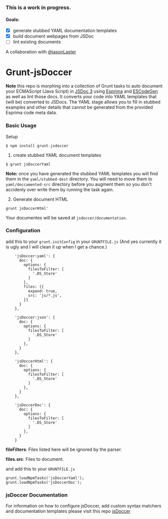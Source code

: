 ### This is a work in progress.
#### Goals:
- [x] generate stubbed YAML documentation templates
- [x] build document webpages from JSDoc
- [ ] lint existing documents

A collaboration with [@jasonLaster](https://github.com/jasonLaster)

# Grunt-jsDoccer

**Note** this repo is morphing into a collection of Grunt tasks to auto document your ECMAScript (Java Script) in  [JSDoc 3](https://github.com/jsdoc3/jsdoc3.github.com) using [Esprima](http://esprima.org/) and [ESCodeGen](https://github.com/Constellation/escodegen) as well as lint those docs. It converts your code into YAML templates that (will be) converted to JSDocs. The YAML stage allows you to fill in stubbed examples and other details that cannot be generated from the provided Esprima code meta data.

### Basic Usage

Setup

```
$ npm install grunt-jsdoccer
```

 

1) create stubbed YAML document templates

```
$ grunt jsDoccerYaml
```

**Note:** once you have generated the stubbed YAML templates you will find them in the `yaml/stubbed-dest` directory. You will need to move them to `yaml/doccumented-src` directory before you augment them so you don't accidenly over write them by running the task again.

2) Generate document HTML

```
grunt jsDoccerHtml'
```

Your documentes will be saved at `jsdoccer/documentation`.

### Configuration

add this to your `grunt.initConfig` in your `GRUNTFILE.js` (And yes currently it is ugly and I will clean it up when I get a chance.)

```
    'jsDoccer:yaml': {
      doc: {
        options: {
          filesToFilter: [
            '.DS_Store'
          ]
        },
        files: [{
          expand: true,
          src: 'js/*.js',
        }]
      }
    },

    'jsDoccer:json': {
      doc: {
        options: {
          filesToFilter: [
            '.DS_Store'
          ]
        },
      }
    },

    'jsDoccerHtml': {
      doc: {
        options: {
          filesToFilter: [
            '.DS_Store'
          ]
        },
      }
    },
    
    'jsDoccerDoc': {
      doc: {
        options: {
          filesToFilter: [
            '.DS_Store'
          ]
        },
      }
    }
```
**fileFilters**: Files listed here will be ignored by the parser.

**files.src**: Files to document.

and add this to your `GRUNTFILE.js`


```
grunt.loadNpmTasks('jsDoccerYaml');
grunt.loadNpmTasks('jsDoccerDoc');
```


### jsDoccer Documentation

For information on how to configure jsDoccer, add custom syntax matchers and documentation templates please visit this repo [jsDoccer](https://github.com/ChetHarrison/jsdoccer)